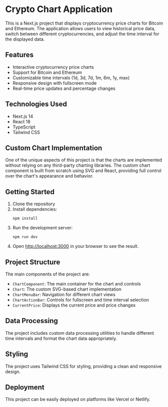 # Crypto Chart Application

This is a Next.js project that displays cryptocurrency price charts for Bitcoin and Ethereum. The application allows users to view historical price data, switch between different cryptocurrencies, and adjust the time interval for the displayed data.

## Features

- Interactive cryptocurrency price charts
- Support for Bitcoin and Ethereum
- Customizable time intervals (1d, 3d, 7d, 1m, 6m, 1y, max)
- Responsive design with fullscreen mode
- Real-time price updates and percentage changes

## Technologies Used

- Next.js 14
- React 18
- TypeScript
- Tailwind CSS

## Custom Chart Implementation

One of the unique aspects of this project is that the charts are implemented without relying on any third-party charting libraries. The custom chart component is built from scratch using SVG and React, providing full control over the chart's appearance and behavior.

## Getting Started

1. Clone the repository
2. Install dependencies:
   ```
   npm install
   ```
3. Run the development server:
   ```
   npm run dev
   ```
4. Open [http://localhost:3000](http://localhost:3000) in your browser to see the result.

## Project Structure

The main components of the project are:

- `ChartComponent`: The main container for the chart and controls
- `Chart`: The custom SVG-based chart implementation
- `ChartMenuBar`: Navigation for different chart views
- `ChartActionBar`: Controls for fullscreen and time interval selection
- `CurrentPrice`: Displays the current price and price changes

## Data Processing

The project includes custom data processing utilities to handle different time intervals and format the chart data appropriately.

## Styling

The project uses Tailwind CSS for styling, providing a clean and responsive design.

## Deployment

This project can be easily deployed on platforms like Vercel or Netlify.

